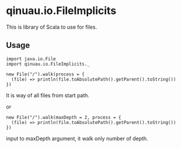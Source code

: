 # qinuau.io.FileImplicits
This is library of Scala to use for files. 
## Usage
    import java.io.File
    import qinuau.io.FileImplicits._

    new File("/").walk(process = {
      (file) => println(file.toAbsolutePath().getParent().toString())
    })

It is way of all files from start path.

or

    new File("/").walk(maxDepth = 2, process = {
      (file) => println(file.toAbsolutePath().getParent().toString())
    })

input to maxDepth argument, it walk only number of depth. 

